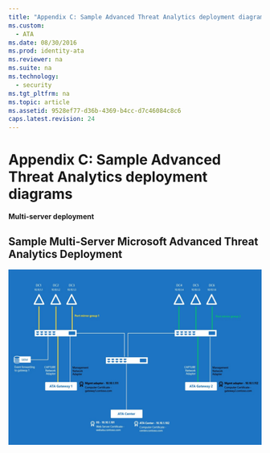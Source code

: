 ```yaml
---
title: "Appendix C: Sample Advanced Threat Analytics deployment diagrams"
ms.custom: 
  - ATA
ms.date: 08/30/2016
ms.prod: identity-ata
ms.reviewer: na
ms.suite: na
ms.technology: 
  - security
ms.tgt_pltfrm: na
ms.topic: article
ms.assetid: 9528ef77-d36b-4369-b4cc-d7c46084c8c6
caps.latest.revision: 24
---
```

# Appendix C: Sample Advanced Threat Analytics deployment diagrams
**Multi-server deployment**

## Sample Multi-Server Microsoft Advanced Threat Analytics Deployment
![ATA Sample Deployment](../../ems/ATA_Content/media/ATA-Sample-Deployment.JPG "ATA Sample Deployment")

